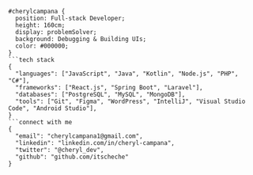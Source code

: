 ```about me
#cherylcampana { 
  position: Full-stack Developer; 
  height: 160cm; 
  display: problemSolver; 
  background: Debugging & Building UIs; 
  color: #000000; 
}
```tech stack
{
  "languages": ["JavaScript", "Java", "Kotlin", "Node.js", "PHP", "C#"],
  "frameworks": ["React.js", "Spring Boot", "Laravel"],
  "databases": ["PostgreSQL", "MySQL", "MongoDB"],
  "tools": ["Git", "Figma", "WordPress", "IntelliJ", "Visual Studio Code", "Android Studio"],
}
```connect with me
{
  "email": "cherylcampana1@gmail.com",
  "linkedin": "linkedin.com/in/cheryl-campana",
  "twitter": "@cheryl_dev",
  "github": "github.com/itscheche"
}
